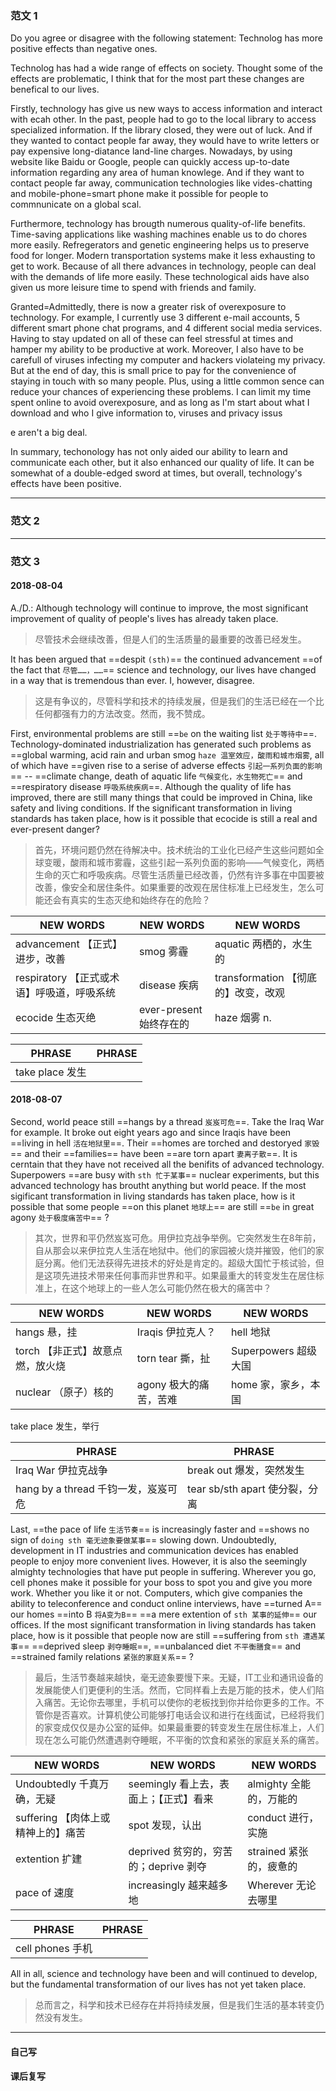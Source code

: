 ### 范文 1
Do you agree or disagree with the following statement: Technolog has more positive effects than negative ones.

Technolog has had a wide range of effects on society. Thought some of the effects are problematic, I think that for the most part these changes are benefical to our lives.

Firstly, technology has give us new ways to access information and interact with ecah other. In the past, people had to go to the local library  to access specialized information. If the library closed, they were out of luck. And if they wanted to contact people far away, they would have to write letters or pay expensive long-diatance land-line charges. Nowadays, by using website like Baidu or Google, people can quickly access up-to-date information regarding any area of human knowlege. And if they want to contact people far away, communication technologies like vides-chatting and mobile-phone=smart phone make it possible for people to commnunicate on a global scal.

Furthermore, technology has brougth numerous quality-of-life benefits. Time-saving applications like washing machines enable us to do chores more easily. Refregerators and genetic engineering helps us to preserve food for longer. Modern transportation systems make it less exhausting to get to work. Because of all there advances in technology, people can deal with the demands of life more easily. These technological aids have also given us more leisure time to spend with friends and family.

Granted=Admittedly, there is now a greater risk of overexposure to technology. For example, I currently use 3 different e-mail accounts, 5 different smart phone chat programs, and 4 different social media services. Having to stay updated on all of these can feel stressful at times and hamper my ability to be productive at work. Moreover, I also have to be carefull of viruses infecting my computer and hackers violateing my privacy. But at the end of day, this is small price to pay for the convenience of staying in touch with so many people. Plus, using a little common sence can reduce your chances of experiencing these problems. I can limit my time spent online to avoid overexposure, and as long as I'm start about what I download and who I give information to, viruses and privacy issus

e aren't a big deal.

In summary, techonology has not only aided our ability to learn and communicate each other, but it also enhanced our quality of life. It can be somewhat of a double-edged sword at times, but overall, technology's effects have been positive.

----

### 范文 2

----

### 范文 3

#### 2018-08-04

A./D.: Although technology will continue to improve, the most significant improvement of quality of people's lives has already taken place.
> 尽管技术会继续改善，但是人们的生活质量的最重要的改善已经发生。

It has been argued that ==despit `(sth)`== the continued advancement ==of the fact that `尽管……，……`== science and technology, our lives have changed in a way that is tremendous than ever. I, however, disagree.
> 这是有争议的，尽管科学和技术的持续发展，但是我们的生活已经在一个比任何都强有力的方法改变。然而，我不赞成。

First, environmental problems are still ==`be` on the waiting list `处于等待中`==. Technology-dominated  industrialization has generated such problems as ==global warming, acid rain and urban smog `haze 温室效应，酸雨和城市烟雾`, all of which have ==given rise to a serise of adverse effects `引起一系列负面的影响`== -- ==climate change, death of aquatic life `气候变化，水生物死亡`== and ==respiratory disease `呼吸系统疾病`==. Although the quality of life has improved, there are still many things that could be improved in China, like safety and living conditions. If the significant transformation in living standards has taken place, how is it possible that ecocide is still a real and ever-present danger?
> 首先，环境问题仍然在待解决中。技术统治的工业化已经产生这些问题如全球变暖，酸雨和城市雾霾，这些引起一系列负面的影响——气候变化，两栖生命的灭亡和呼吸疾病。尽管生活质量已经改善，仍然有许多事在中国要被改善，像安全和居住条件。如果重要的改观在居住标准上已经发生，怎么可能还会有真实的生态灭绝和始终存在的危险？

NEW WORDS |  NEW WORDS |  NEW WORDS
------------ | ------------- | -------------
advancement 【正式】进步，改善 | smog 雾霾 | aquatic 两栖的，水生的
respiratory 【正式或术语】呼吸道，呼吸系统 | disease 疾病 | transformation 【彻底的】改变，改观
ecocide 生态灭绝 | ever-present 始终存在的 | haze 烟雾 n.

PHRASE |  PHRASE
------------ | -------------
take place 发生 | 

#### 2018-08-07

Second, world peace still ==hangs by a thread `岌岌可危`==. Take the Iraq War for example. It broke out eight years ago and since Iraqis have been ==living in hell `活在地狱里`==. Their ==homes are torched and destoryed `家毁`== and their ==families== have been ==are torn apart `妻离子散`==. It is cerntain that they have not received all the benifits of advanced technology. Superpowers ==are busy with `sth 忙于某事`== nuclear experiments, but this advanced technology has broutht anything but world peace. If the most sigificant transformation in living standards has taken place, how is it possible that some people ==on this planet `地球上`== are still ==`be` in great agony `处于极度痛苦中`== ?
> 其次，世界和平仍然岌岌可危。用伊拉克战争举例。它突然发生在8年前，自从那会以来伊拉克人生活在地狱中。他们的家园被火烧并摧毁，他们的家庭分离。他们无法获得先进技术的好处是肯定的。超级大国忙于核试验，但是这项先进技术带来任何事而非世界和平。如果最重大的转变发生在居住标准上，在这个地球上的一些人怎么可能仍然在极大的痛苦中？

NEW WORDS |  NEW WORDS |  NEW WORDS
------------ | ------------- | -------------
hangs 悬，挂 | Iraqis 伊拉克人？ | hell 地狱
torch 【非正式】故意点燃，放火烧 | torn tear 撕，扯 | Superpowers 超级大国
nuclear （原子）核的 | agony 极大的痛苦，苦难 | home 家，家乡，本国
take place 发生，举行

PHRASE |  PHRASE
------------ | -------------
Iraq War 伊拉克战争 | break out 爆发，突然发生
hang by a thread 千钧一发，岌岌可危 | tear sb/sth apart 使分裂，分离

Last, ==the pace of life `生活节奏`== is increasingly faster and ==shows no sign of `doing sth 毫无迹象要做某事`== slowing down. Undoubtedly, development in IT industries and communication devices has enabled people to enjoy more convenient  lives. However, it is also the seemingly almighty technologies that have put people in suffering. Wherever you go, cell phones make it possible for your boss to spot you and give you more work. Whether you like it or not. Computers, which give companies the ability to teleconference and conduct online interviews, have ==turned A== our homes ==into B `将A变为B`== ==a mere extention of `sth 某事的延伸`== our offices. If the most significant transformation in living standards has taken place, how is it possible that people now are still ==suffering from `sth 遭遇某事`== ==deprived sleep `剥夺睡眠`==, ==unbalanced diet `不平衡膳食`== and ==strained family relations `紧张的家庭关系`== ?
> 最后，生活节奏越来越快，毫无迹象要慢下来。无疑，IT工业和通讯设备的发展能使人们更便利的生活。然而，它同样看上去是万能的技术，使人们陷入痛苦。无论你去哪里，手机可以使你的老板找到你并给你更多的工作。不管你是否喜欢。计算机使公司能够打电话会议和进行在线面试，已经将我们的家变成仅仅是办公室的延伸。如果最重要的转变发生在居住标准上，人们现在怎么可能仍然遭遇剥夺睡眠，不平衡的饮食和紧张的家庭关系的痛苦。

NEW WORDS |  NEW WORDS |  NEW WORDS
------------ | ------------- | -------------
Undoubtedly 千真万确，无疑 | seemingly 看上去，表面上；【正式】看来 | almighty 全能的，万能的
suffering 【肉体上或精神上的】痛苦 | spot 发现，认出 | conduct 进行，实施 | interviews 面试
extention 扩建 | deprived 贫穷的，穷苦的；deprive 剥夺 | strained 紧张的，疲惫的
pace of 速度 | increasingly 越来越多地 | Wherever 无论去哪里

PHRASE |  PHRASE
------------ | -------------
cell phones 手机 | 

All in all, science and technology have been and will continued to develop, but the fundamental transformation of our lives has not yet taken place.
> 总而言之，科学和技术已经存在并将持续发展，但是我们生活的基本转变仍然没有发生。

----

#### 自己写

#### 课后复写